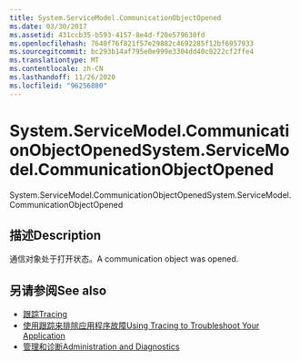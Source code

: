 ```yaml
---
title: System.ServiceModel.CommunicationObjectOpened
ms.date: 03/30/2017
ms.assetid: 431ccb35-b593-4157-8e4d-f20e579630fd
ms.openlocfilehash: 7640f76f821f57e29882c4692285f12bf6957933
ms.sourcegitcommit: bc293b14af795e0e999e3304dd40c0222cf2ffe4
ms.translationtype: MT
ms.contentlocale: zh-CN
ms.lasthandoff: 11/26/2020
ms.locfileid: "96256880"
---
```

# <a name="systemservicemodelcommunicationobjectopened"></a><span data-ttu-id="862ef-102">System.ServiceModel.CommunicationObjectOpened</span><span class="sxs-lookup"><span data-stu-id="862ef-102">System.ServiceModel.CommunicationObjectOpened</span></span>

<span data-ttu-id="862ef-103">System.ServiceModel.CommunicationObjectOpened</span><span class="sxs-lookup"><span data-stu-id="862ef-103">System.ServiceModel.CommunicationObjectOpened</span></span>  
  
## <a name="description"></a><span data-ttu-id="862ef-104">描述</span><span class="sxs-lookup"><span data-stu-id="862ef-104">Description</span></span>  

 <span data-ttu-id="862ef-105">通信对象处于打开状态。</span><span class="sxs-lookup"><span data-stu-id="862ef-105">A communication object was opened.</span></span>  
  
## <a name="see-also"></a><span data-ttu-id="862ef-106">另请参阅</span><span class="sxs-lookup"><span data-stu-id="862ef-106">See also</span></span>

- [<span data-ttu-id="862ef-107">跟踪</span><span class="sxs-lookup"><span data-stu-id="862ef-107">Tracing</span></span>](index.md)
- [<span data-ttu-id="862ef-108">使用跟踪来排除应用程序故障</span><span class="sxs-lookup"><span data-stu-id="862ef-108">Using Tracing to Troubleshoot Your Application</span></span>](using-tracing-to-troubleshoot-your-application.md)
- [<span data-ttu-id="862ef-109">管理和诊断</span><span class="sxs-lookup"><span data-stu-id="862ef-109">Administration and Diagnostics</span></span>](../index.md)
